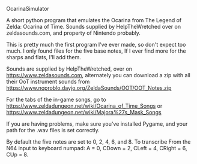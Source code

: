 OcarinaSimulator

A short python program that emulates the Ocarina from The Legend of Zelda: Ocarina of Time. Sounds supplied by HelpTheWretched over on zeldasounds.com, and property of Nintendo probably.

This is pretty much the first program I've ever made, so don't expect too much. I only found files for the five base notes, If I ever find more for the sharps and flats, I'll add them.

Sounds are supplied by HelpTheWretched, over on https://www.zeldasounds.com, 
alternately you can download a zip with all their OoT instrument sounds from https://www.noproblo.dayjo.org/ZeldaSounds/OOT/OOT_Notes.zip 

For the tabs of the in-game songs, go to 
https://www.zeldadungeon.net/wiki/Ocarina_of_Time_Songs or 
https://www.zeldadungeon.net/wiki/Majora%27s_Mask_Songs 

If you are having problems, make sure you've installed Pygame, and your path for the .wav files is set correctly.

By default the five notes are set to 0, 2, 4, 6, and 8.
To transcribe From the N64 input to keyboard numpad: A = 0, CDown = 2, CLeft = 4, CRight = 6, CUp = 8.
